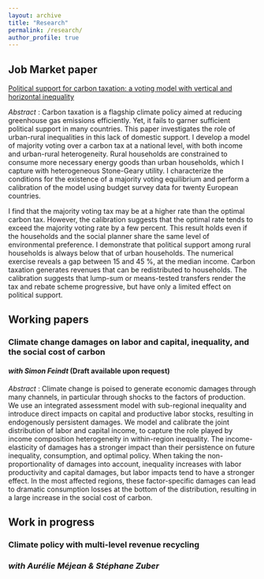 ```yaml
---
layout: archive
title: "Research"
permalink: /research/
author_profile: true
---
```



## Job Market paper

[Political support for carbon taxation: a voting model with vertical and horizontal inequality](https://myoungbrun.github.io/files/JMP_YoungBrun.pdf)

_Abstract_ :
Carbon taxation is a flagship climate policy aimed at reducing greenhouse gas emissions efficiently. Yet, it fails to garner sufficient political support in many countries. This paper investigates the role of urban-rural inequalities in this lack of domestic support. I develop a model of majority voting over a carbon tax at a national level, with both income and urban-rural heterogeneity. Rural households are constrained to consume more necessary energy goods than urban households, which I capture with heterogeneous Stone-Geary utility. I characterize the conditions for the existence of a majority voting equilibrium and perform a calibration of the model using budget survey data for twenty European countries.

I find that the majority voting tax may be at a higher rate than the optimal carbon tax. However, the calibration suggests that the optimal rate tends to exceed the majority voting rate by a few percent. This result holds even if the households and the social planner share the same level of environmental preference. I demonstrate that political support among rural households is always below that of urban households. The numerical exercise reveals a gap between 15 and 45 %, at the median income. Carbon taxation generates revenues that can be redistributed to households. The calibration suggests that lump-sum or means-tested transfers render the tax and rebate scheme progressive, but have only a limited effect on political support.

## Working papers

### Climate change damages on labor and capital, inequality, and the social cost of carbon
#### _with Simon Feindt_ (Draft available upon request)

_Abstract_ : Climate change is poised to generate economic damages through many channels, in particular through shocks to the factors of production. We use an integrated assessment model with sub-regional inequality and introduce direct impacts on capital and productive labor stocks, resulting in endogenously persistent damages. We model and calibrate the joint distribution of labor and capital income, to capture the role played by income composition heterogeneity in within-region inequality. The income-elasticity of damages has a stronger impact than their persistence on future inequality, consumption, and optimal policy. When taking the non-proportionality of damages into account, inequality increases with labor productivity and capital damages, but labor impacts tend to have a stronger effect. In the most affected regions, these factor-specific damages can lead to dramatic consumption losses at the bottom of the distribution, resulting in a large increase in the social cost of carbon.


## Work in progress 

### Climate policy with multi-level revenue recycling
### _with Aurélie Méjean & Stéphane Zuber_


